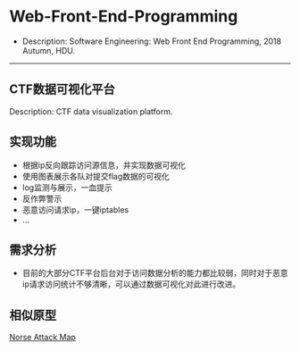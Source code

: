 # Web-Front-End-Programming  
* Description: Software Engineering: Web Front End Programming, 2018 Autumn, HDU.  
---  
## CTF数据可视化平台
Description: CTF data visualization platform.

## 实现功能  
* 根据ip反向跟踪访问源信息，并实现数据可视化
* 使用图表展示各队对提交flag数据的可视化
* log监测与展示，一血提示
* 反作弊警示 
* 恶意访问请求ip，一键iptables  
* ... 

## 需求分析  
* 目前的大部分CTF平台后台对于访问数据分析的能力都比较弱，同时对于恶意ip请求访问统计不够清晰，可以通过数据可视化对此进行改进。

## 相似原型
[Norse Attack Map](http://map.norsecorp.com/#/)

